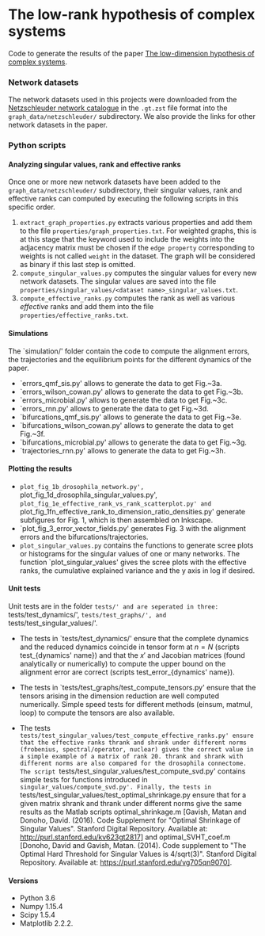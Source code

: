 # The low-rank hypothesis of complex systems
Code to generate the results of the paper [The low-dimension hypothesis of complex systems](
https://doi.org/10.48550/arXiv.2208.04848). 


### Network datasets

The network datasets used in this projects were downloaded from the [Netzschleuder network catalogue](https://networks.skewed.de) in the `.gt.zst` file format into the `graph_data/netzschleuder/` subdirectory.
We also provide the links for other network datasets in the paper.


### Python scripts


#### Analyzing singular values, rank and effective ranks

Once one or more new network datasets have been added to the `graph_data/netzschleuder/` subdirectory, their singular values, rank and effective ranks can computed by executing the following scripts in this specific order.

1. `extract_graph_properties.py` extracts various properties and add them to the file `properties/graph_properties.txt`.  For weighted graphs, this is at this stage that the keyword used to include the weights into the adjacency matrix must be chosen if the `edge property` corresponding to weights is not called `weight` in the dataset. The graph will be considered as binary if this last step is omitted.
2. `compute_singular_values.py` computes the singular values for every new network datasets.  The singular values are saved into the file `properties/singular_values/<dataset name>_singular_values.txt`.
3. `compute_effective_ranks.py` computes the rank as well as various _effective_ ranks and add them into the file `properties/effective_ranks.txt`.


#### Simulations

The `simulation/' folder contain the code to compute the alignment errors, the trajectories and the equilibrium points for the different dynamics of the paper.

- `errors_qmf_sis.py' allows to generate the data to get Fig.~3a.
- `errors_wilson_cowan.py' allows to generate the data to get Fig.~3b.
- `errors_microbial.py' allows to generate the data to get Fig.~3c.
- `errors_rnn.py' allows to generate the data to get Fig.~3d.
- `bifurcations_qmf_sis.py' allows to generate the data to get Fig.~3e.
- `bifurcations_wilson_cowan.py' allows to generate the data to get Fig.~3f.
- `bifurcations_microbial.py' allows to generate the data to get Fig.~3g.
- `trajectories_rnn.py' allows to generate the data to get Fig.~3h.


#### Plotting the results
- `plot_fig_1b_drosophila_network.py', `plot_fig_1d_drosophila_singular_values.py', `plot_fig_1e_effective_rank_vs_rank_scatterplot.py' and `plot_fig_1fn_effective_rank_to_dimension_ratio_densities.py' generate subfigures for Fig. 1, which is then assembled on Inkscape.
- `plot_fig_3_error_vector_fields.py' generates Fig. 3 with the alignment errors and the bifurcations/trajectories.
- `plot_singular_values.py` contains the functions to generate scree plots or histograms for the singular values of one or many networks. The function `plot_singular_values' gives the scree plots with the effective ranks, the cumulative explained variance and the y axis in log if desired.


#### Unit tests

Unit tests are in the folder `tests/' and are seperated in three: `tests/test_dynamics/', `tests/test_graphs/', and `tests/test_singular_values/'.

- The tests in `tests/test_dynamics/' ensure that the complete dynamics and the reduced dynamics coincide in tensor form at $n=N$ (scripts test_{dynamics' name}) and that the $x'$ and Jacobian matrices (found analytically or numerically) to compute the upper bound on the alignment error are correct (scripts test_error_{dynamics' name}).

- The tests in `tests/test_graphs/test_compute_tensors.py' ensure that the tensors arising in the dimension reduction are well computed numerically. Simple speed tests for different methods (einsum, matmul, loop) to compute the tensors are also available.

- The tests `tests/test_singular_values/test_compute_effective_ranks.py' ensure that the effective ranks thrank and shrank under different norms (frobenius, spectral/operator, nuclear) gives the correct value in a simple example of a matrix of rank 20. thrank and shrank with different norms are also compared for the drosophila connectome. The script `tests/test_singular_values/test_compute_svd.py' contains simple tests for functions introduced in  `singular_values/compute_svd.py'. Finally, the tests in `tests/test_singular_values/test_optimal_shrinkage.py ensure that for a given matrix shrank and thrank under different norms give the same results as the Matlab scripts optimal_shrinkage.m [Gavish, Matan and Donoho, David. (2016). Code Supplement for
"Optimal Shrinkage of Singular Values". Stanford Digital Repository.
Available at: http://purl.stanford.edu/kv623gt2817] and optimal_SVHT_coef.m [Donoho, David and Gavish, Matan. (2014). Code supplement to "The Optimal Hard
Threshold for Singular Values is 4/sqrt(3)". Stanford Digital Repository.
Available at: https://purl.stanford.edu/vg705qn9070].


#### Versions

- Python 3.6
- Numpy 1.15.4
- Scipy 1.5.4
- Matplotlib 2.2.2.
